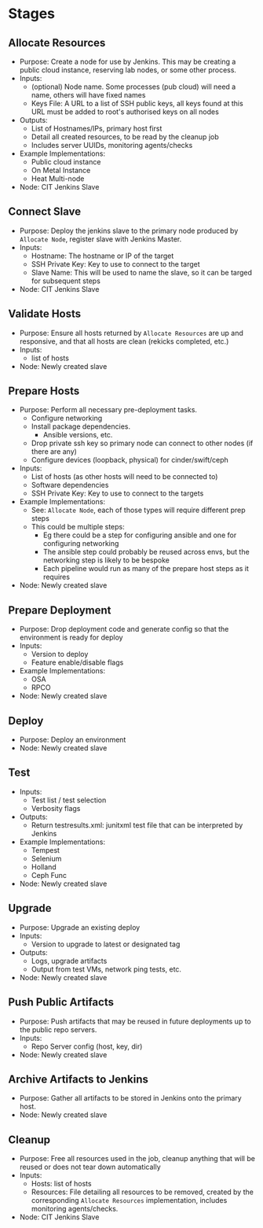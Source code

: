 # Stages

## Allocate Resources
* Purpose: Create a node for use by Jenkins. This may be creating a public cloud instance, reserving lab nodes, or some other process.
* Inputs:
  * (optional) Node name. Some processes (pub cloud) will need a name, others will have fixed names
  * Keys File: A URL to a list of SSH public keys, all keys found at this URL must be added to root's authorised keys on all nodes
* Outputs:
  * List of Hostnames/IPs, primary host first
  * Detail all created resources, to be read by the cleanup job
  * Includes server UUIDs, monitoring agents/checks
* Example Implementations:
  * Public cloud instance
  * On Metal Instance
  * Heat Multi-node
* Node: CIT Jenkins Slave

## Connect Slave
* Purpose: Deploy the jenkins slave to the primary node produced by `Allocate Node`, register slave with Jenkins Master.
* Inputs:
  * Hostname: The hostname or IP of the target
  * SSH Private Key: Key to use to connect to the target
  * Slave Name:  This will be used to name the slave, so it can be targed for subsequent steps
* Node: CIT Jenkins Slave

## Validate Hosts
* Purpose: Ensure all hosts returned by `Allocate Resources` are up and responsive, and that all hosts are clean (rekicks completed, etc.)
* Inputs:
  * list of hosts
* Node: Newly created slave

## Prepare Hosts
* Purpose: Perform all necessary pre-deployment tasks.
  * Configure networking
  * Install package dependencies.
    * Ansible versions, etc.
  * Drop private ssh key so primary node can connect to other nodes (if there are any)
  * Configure devices (loopback, physical) for cinder/swift/ceph
* Inputs:
  * List of hosts (as other hosts will need to be connected to)
  * Software dependencies
  * SSH Private Key: Key to use to connect to the targets
* Example Implementations:
  * See: `Allocate Node`, each of those types will require different prep steps
  * This could be multiple steps:
    * Eg there could be a step for configuring ansible and one for configuring networking
    * The ansible step could probably be reused across envs, but the networking step is likely to be bespoke
    * Each pipeline would run as many of the prepare host steps as it requires
* Node: Newly created slave

## Prepare Deployment
* Purpose: Drop deployment code and generate config so that the environment is ready for deploy
* Inputs:
  * Version to deploy
  * Feature enable/disable flags
* Example Implementations:
  * OSA
  * RPCO
* Node: Newly created slave

## Deploy
* Purpose: Deploy an environment
* Node: Newly created slave

## Test
* Inputs:
  * Test list / test selection
  * Verbosity flags
* Outputs:
  * Return testresults.xml: junitxml test file that can be interpreted by Jenkins
* Example Implementations:
  * Tempest
  * Selenium
  * Holland
  * Ceph Func
* Node: Newly created slave

## Upgrade
* Purpose: Upgrade an existing deploy
* Inputs:
  * Version to upgrade to latest or designated tag
* Outputs:
  * Logs, upgrade artifacts
  * Output from test VMs, network ping tests, etc.
* Node: Newly created slave

## Push Public Artifacts
* Purpose: Push artifacts that may be reused in future deployments up to the public repo servers.
* Inputs:
  * Repo Server config (host, key, dir)
* Node: Newly created slave

## Archive Artifacts to Jenkins
* Purpose: Gather all artifacts to be stored in Jenkins onto the primary host.
* Node: Newly created slave

## Cleanup
* Purpose: Free all resources used in the job, cleanup anything that will be reused or does not tear down automatically
* Inputs:
  * Hosts: list of hosts
  * Resources: File detailing all resources to be removed, created by the corresponding `Allocate Resources` implementation, includes monitoring agents/checks.
* Node: CIT Jenkins Slave
